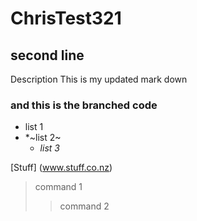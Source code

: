 # ChrisTest321
## second line
Description
This is my updated mark down
### and this is the branched code

* list 1
* 
  *~list 2~
  * _list 3_

[Stuff] (www.stuff.co.nz)
>command 1
>>command 2
